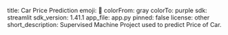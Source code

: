 title: Car Price Prediction
emoji: 🏢
colorFrom: gray
colorTo: purple
sdk: streamlit
sdk_version: 1.41.1
app_file: app.py
pinned: false
license: other
short_description: Supervised Machine Project used to predict Price of Car.
